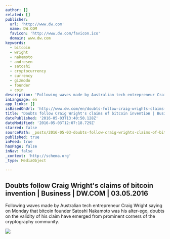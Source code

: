 ```yaml
---
author: []
related: []
publisher:
  url: 'http://www.dw.com'
  name: DW.COM
  favicon: 'http://www.dw.com/favicon.ico'
  domain: www.dw.com
keywords:
  - bitcoin
  - wright
  - nakamoto
  - andresen
  - satoshi
  - cryptocurrency
  - currency
  - gizmodo
  - founder
  - coin
description: 'Following waves made by Australian tech entrepreneur Craig Wright saying on Monday that bitcoin founder Satoshi Nakamoto was his alter-ego, doubts on the validity of his claim have emerged from prominent corners of the cryptography community.'
inLanguage: en
app_links: []
isBasedOnUrl: 'http://www.dw.com/en/doubts-follow-craig-wrights-claims-of-bitcoin-invention/a-19231562'
title: "Doubts follow Craig Wright's claims of bitcoin invention | Business | DW.COM | 03.05.2016"
datePublished: '2016-05-03T13:40:50.128Z'
dateModified: '2016-05-03T12:07:18.729Z'
starred: false
sourcePath: _posts/2016-05-03-doubts-follow-craig-wrights-claims-of-bitcoin-invention-or-b.md
published: true
inFeed: true
hasPage: false
inNav: false
_context: 'http://schema.org'
_type: MediaObject

---
```

<article style=""><h1>Doubts follow Craig Wright's claims of bitcoin invention | Business | DW.COM | 03.05.2016</h1><p>Following waves made by Australian tech entrepreneur Craig Wright saying on Monday that bitcoin founder Satoshi Nakamoto was his alter-ego, doubts on the validity of his claim have emerged from prominent corners of the cryptography community.</p><img src="http://www.dw.com/image/0,,17520233_304,00.jpg" /></article>